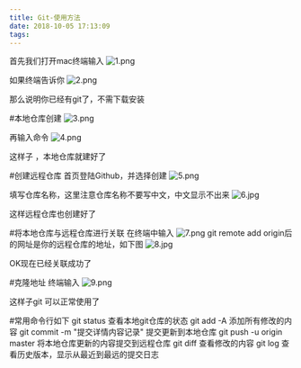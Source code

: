 ```yaml
---
title: Git-使用方法
date: 2018-10-05 17:13:09
tags:
---
```


首先我们打开mac终端输入
![1.png](https://upload-images.jianshu.io/upload_images/14260087-7ae4d51cbdd5ba28.png?imageMogr2/auto-orient/strip%7CimageView2/2/w/1240)

如果终端告诉你
![2.png](https://upload-images.jianshu.io/upload_images/14260087-16999227ad4fc005.png?imageMogr2/auto-orient/strip%7CimageView2/2/w/1240)

那么说明你已经有git了，不需下载安装

#本地仓库创建
![3.png](https://upload-images.jianshu.io/upload_images/14339384-fb2d559ba2b3d088.png?imageMogr2/auto-orient/strip%7CimageView2/2/w/1240)


再输入命令
![4.png](https://upload-images.jianshu.io/upload_images/14260087-02bb43d7f21a3ccd.png?imageMogr2/auto-orient/strip%7CimageView2/2/w/1240)

这样子 ，本地仓库就建好了

#创建远程仓库
首页登陆Github，并选择创建
![5.png](https://upload-images.jianshu.io/upload_images/14260087-e90d9b087fce4015.png?imageMogr2/auto-orient/strip%7CimageView2/2/w/1240)

填写仓库名称，这里注意仓库名称不要写中文，中文显示不出来
![6.jpg](https://upload-images.jianshu.io/upload_images/14339384-2f8260b4006c805a.jpg?imageMogr2/auto-orient/strip%7CimageView2/2/w/1240)

这样远程仓库也创建好了

#将本地仓库与远程仓库进行关联 
在终端中输入
![7.png](https://upload-images.jianshu.io/upload_images/14260087-c93fc4f2200df010.png?imageMogr2/auto-orient/strip%7CimageView2/2/w/1240)
git remote add origin后的网址是你的远程仓库的地址，如下图
![8.jpg](https://upload-images.jianshu.io/upload_images/14339384-6e1a5c5e8128f6b8.jpg?imageMogr2/auto-orient/strip%7CimageView2/2/w/1240)


OK现在已经关联成功了

#克隆地址
终端输入
![9.png](https://upload-images.jianshu.io/upload_images/14260087-725d2a374013e595.png?imageMogr2/auto-orient/strip%7CimageView2/2/w/1240)

这样子git 可以正常使用了

#常用命令行如下
git status     查看本地git仓库的状态
git add -A    添加所有修改的内容
git commit -m "提交详情内容记录"      提交更新到本地仓库
git push -u origin master    将本地仓库更新的内容提交到远程仓库
git diff   查看修改的内容
git log   查看历史版本，显示从最近到最远的提交日志


